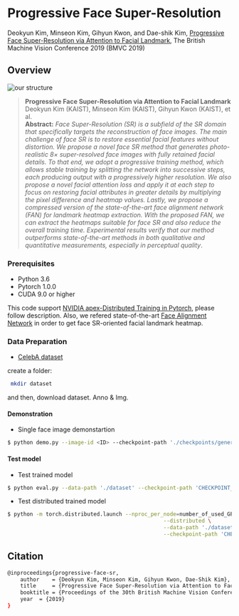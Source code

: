 # Progressive Face Super-Resolution
Deokyun Kim, Minseon Kim, Gihyun Kwon, and Dae-shik Kim, [Progressive Face Super-Resolution via Attention to Facial Landmark](https://arxiv.org/abs/1908.08239), The British Machine Vision Conference 2019 (BMVC 2019)

## Overview
![our structure](./figure/our_structure.png)

> **Progressive Face Super-Resolution via Attention to Facial Landmark**<br>
> Deokyun Kim (KAIST), Minseon Kim (KAIST), Gihyun Kwon (KAIST), et al.<br>
> **Abstract:** *Face Super-Resolution (SR) is a subfield of the SR domain that specifically targets the reconstruction of face images. The main challenge of face SR is to restore essential facial features without distortion. We propose a novel face SR method that generates photo-realistic 8× super-resolved face images with fully retained facial details. To that end, we adopt a progressive training method, which allows stable training by splitting the network into successive steps, each producing output with a progressively higher resolution. We also propose a novel facial attention loss and apply it at each step to focus on restoring facial attributes in greater details by multiplying the pixel difference and heatmap values. Lastly, we propose a compressed version of the state-of-the-art face alignment network (FAN) for landmark heatmap extraction. With the proposed FAN, we can extract the heatmaps suitable for face SR and also reduce the overall training time. Experimental results verify that our method outperforms state-of-the-art methods in both qualitative and quantitative measurements, especially in perceptual quality*.


### Prerequisites
* Python 3.6
* Pytorch 1.0.0
* CUDA 9.0 or higher

This code support [NVIDIA apex-Distributed Training in Pytorch](https://github.com/NVIDIA/apex), please follow description. 
Also, we refered state-of-the-art [Face Alignment Network](https://github.com/1adrianb/face-alignment) in order to get face SR-oriented facial landmark heatmap.

### Data Preparation

* [CelebA dataset](http://mmlab.ie.cuhk.edu.hk/projects/CelebA.html)

create a folder:

```bash
 mkdir dataset

```
and then, download dataset. Anno & Img.

#### Demonstration
* Single face image demonstartion
```bash
$ python demo.py --image-id <ID> --checkpoint-path './checkpoints/generator_checkpoint_singleGPU.ckpt' --output-path './OUTPUT_PATH'
```


#### Test model
* Test trained model
```bash
$ python eval.py --data-path './dataset' --checkpoint-path 'CHECKPOINT_PATH/generator_checkpoint_singleGPU.ckpt'
```

* Test distributed trained model
```bash
$ python -m torch.distributed.launch --nproc_per_node=number_of_used_GPUs eval.py \
                                                 --distributed \
                                                 --data-path './dataset' \
                                                 --checkpoint-path 'CHECKPOINT_PATH/generator_checkpoint.ckpt'
```


## Citation
```bash
@inproceedings{progressive-face-sr,
    author    = {Deokyun Kim, Minseon Kim, Gihyun Kwon, Dae-Shik Kim}, 
    title     = {Progressive Face Super-Resolution via Attention to Facial Landmark}, 
    booktitle = {Proceedings of the 30th British Machine Vision Conference (BMVC)},
    year  = {2019}
}
```

